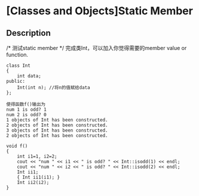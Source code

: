 # [Classes and Objects]Static Member

## Description
/* 
测试static member
*/
完成类Int，可以加入你觉得需要的member value or function.
```
class Int
{
    int data;
public:
    Int(int n); //将n的值赋给data
};
```
```
使得函数f()输出为
num 1 is odd? 1
num 2 is odd? 0
1 objects of Int has been constructed.
2 objects of Int has been constructed.
3 objects of Int has been constructed.
2 objects of Int has been constructed.
```
```
void f()
{
    int i1=1, i2=2;
    cout << "num " << i1 << " is odd? " << Int::isodd(1) << endl;    
    cout << "num " << i2 << " is odd? " << Int::isodd(2) << endl;    
    Int ii1; 
    { Int ii1(i1); }
    Int ii2(i2);
}
```